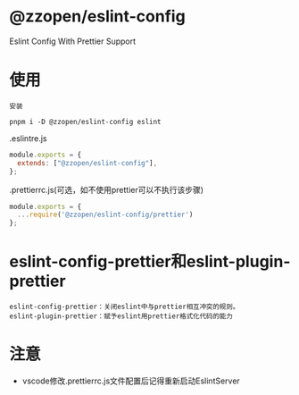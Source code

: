 # @zzopen/eslint-config
Eslint Config With Prettier Support

# 使用
```shell
安装

pnpm i -D @zzopen/eslint-config eslint
```

.eslintre.js
```js
module.exports = {
  extends: ["@zzopen/eslint-config"],
};
```

.prettierrc.js(可选，如不使用prettier可以不执行该步骤)
```js
module.exports = {
  ...require('@zzopen/eslint-config/prettier')
};
```

# eslint-config-prettier和eslint-plugin-prettier
```text
eslint-config-prettier：关闭eslint中与prettier相互冲突的规则。
eslint-plugin-prettier：赋予eslint用prettier格式化代码的能力
```

# 注意
- vscode修改.prettierrc.js文件配置后记得重新启动EslintServer
